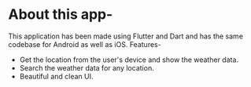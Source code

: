 # About this app-
This application has been made using Flutter and Dart and has the same codebase for Android as well as iOS.
Features-
 - Get the location from the user's device and show the weather data.
 - Search the weather data for any location.
 - Beautiful and clean UI.
